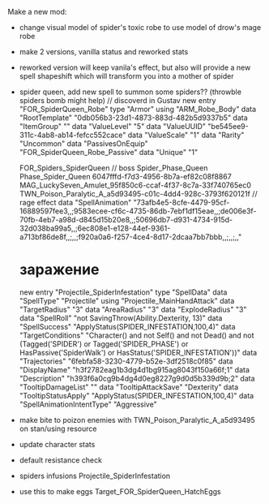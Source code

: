 Make a new mod:
 - change visual model of spider's toxic robe to use model of drow's mage robe
 - make 2 versions, vanilla status and reworked stats
 - reworked version will keep vanila's effect, but also will provide a new spell shapeshift which will transform you into a mother of spider
 - spider queen, add new spell to summon some spiders?? (throwble spiders bomb might help)
    // discoverd in Gustav
    new entry "FOR_SpiderQueen_Robe"
    type "Armor"
    using "ARM_Robe_Body"
    data "RootTemplate" "0db056b3-23d1-4873-883d-482b5d9337b5"
    data "ItemGroup" ""
    data "ValueLevel" "5"
    data "ValueUUID" "be545ee9-311c-4ab8-ab14-fefcc552cace"
    data "ValueScale" "1"
    data "Rarity" "Uncommon"
    data "PassivesOnEquip" "FOR_SpiderQueen_Robe_Passive"
    data "Unique" "1"

   FOR_Spiders_SpiderQueen // boss   Spider_Phase_Queen   Phase_Spider_Queen
   6047fffd-f7d3-4956-8b7a-ef82c08f8867
   MAG_LuckySeven_Amulet_95f850c6-ccaf-4f37-8c7a-33f740765ec0
   TWN_Poison_Paralytic_A_a5d93495-c01c-4dd4-928c-3793f620121f
   // rage effect
   data "SpellAnimation" "73afb4e5-8cfe-4479-95cf-16889597fee3,,;9583ecee-cf6c-4735-86db-7ebf1df15eae,,;de006e3f-70fb-4eb7-a98d-d845d15b20e8,,;50696db7-d931-4734-915d-32d038ba99a5,,;6ec808e1-e128-44ef-9361-a713bf86de8f,,;,,;f920a0a6-f257-4ce4-8d17-2dcaa7bb7bbb,,;,,;,,"


   # заражение
   new entry "Projectile_SpiderInfestation"
   type "SpellData"
   data "SpellType" "Projectile"
   using "Projectile_MainHandAttack"
   data "TargetRadius" "3"
   data "AreaRadius" "3"
   data "ExplodeRadius" "3"
   data "SpellRoll" "not SavingThrow(Ability.Dexterity, 13)"
   data "SpellSuccess" "ApplyStatus(SPIDER_INFESTATION,100,4)"
   data "TargetConditions" "Character() and not Self() and not Dead() and not (Tagged('SPIDER') or Tagged('SPIDER_PHASE') or HasPassive('SpiderWalk') or HasStatus('SPIDER_INFESTATION'))"
   data "Trajectories" "6febfa58-3230-4779-b52e-3df2518c0f85"
   data "DisplayName" "h3f2782eag1b3dg4d1bg915ag8043f150a66f;1"
   data "Description" "h393f6a0cg9b4dg4d0eg8227g9d0d5b339d9b;2"
   data "TooltipDamageList" ""
   data "TooltipAttackSave" "Dexterity"
   data "TooltipStatusApply" "ApplyStatus(SPIDER_INFESTATION,100,4)"
   data "SpellAnimationIntentType" "Aggressive"


- make bite to poizon enemies with TWN_Poison_Paralytic_A_a5d93495 on stan/using resource
- update character stats
- default resistance check
- spiders infusions Projectile_SpiderInfestation
- use this to make eggs Target_FOR_SpiderQueen_HatchEggs
